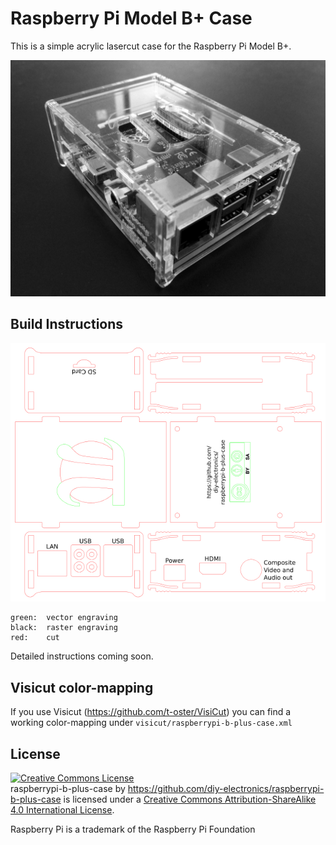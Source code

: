 Raspberry Pi Model B+ Case
==========================

This is a simple acrylic lasercut case for the Raspberry Pi Model B+.

![top](images/top.jpg)

Build Instructions
------------------

![raspberrypi-b-plus-case](images/raspberrypi-b-plus-case.png)

    green:	vector engraving
    black:	raster engraving
    red:	cut

Detailed instructions coming soon.

Visicut color-mapping
---------------------

If you use Visicut (https://github.com/t-oster/VisiCut) you can find a working color-mapping under `visicut/raspberrypi-b-plus-case.xml`

License
-------

<a rel="license" href="http://creativecommons.org/licenses/by-sa/4.0/"><img alt="Creative Commons License" style="border-width:0" src="https://i.creativecommons.org/l/by-sa/4.0/88x31.png" /></a><br /><span xmlns:dct="http://purl.org/dc/terms/" property="dct:title">raspberrypi-b-plus-case</span> by <a xmlns:cc="http://creativecommons.org/ns#" href="https://github.com/diy-electronics/raspberrypi-b-plus-case" property="cc:attributionName" rel="cc:attributionURL">https://github.com/diy-electronics/raspberrypi-b-plus-case</a> is licensed under a <a rel="license" href="http://creativecommons.org/licenses/by-sa/4.0/">Creative Commons Attribution-ShareAlike 4.0 International License</a>.

Raspberry Pi is a trademark of the Raspberry Pi Foundation
